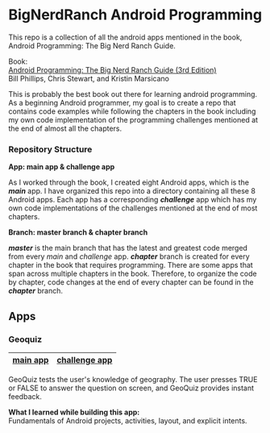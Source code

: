 # BigNerdRanch Android Programming

This repo is a collection of all the android apps mentioned in the book, Android Programming: The Big Nerd Ranch Guide.


Book:  
[Android Programming: The Big Nerd Ranch Guide (3rd Edition)](https://www.bignerdranch.com/books/android-programming/)  
Bill Phillips, Chris Stewart, and Kristin Marsicano

This is probably the best book out there for learning android programming. As a beginning Android programmer, my goal is to create a repo that contains code examples while following the chapters in the book including my own code implementation of the programming challenges mentioned at the end of almost all the chapters. 

### Repository Structure

**App: main app & challenge app**

As I worked through the book, I created eight Android apps, which is the ***main*** app. I have organized this repo into a directory containing all these 8 Android apps. Each app has a corresponding ***challenge*** app which has my own code implementations of the challenges mentioned at the end of most chapters. 

**Branch: master branch & chapter branch**

***master*** is the main branch that has the latest and greatest code merged from every *main* and *challenge* app. ***chapter*** branch is created for every chapter in the book that requires programming. There are some apps that span across multiple chapters in the book. Therefore, to organize the code by chapter, code changes at the end of every chapter can be found in the ***chapter*** branch.

## Apps

### Geoquiz

[main app](https://github.com/bhaumikpanchal/BigNerdRanch_Android/tree/master/GeoQuiz)         | [challenge app](https://github.com/bhaumikpanchal/BigNerdRanch_Android/tree/master/GeoQuizChallenge) |
----------------------|--------------------|  
 
GeoQuiz tests the user's knowledge of geography. The user presses TRUE or FALSE to answer the question on screen, and GeoQuiz provides instant feedback.

**What I learned while building this app:**  
Fundamentals of Android projects, activities, layout, and explicit intents.
